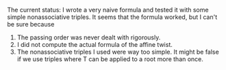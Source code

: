 The current status: I wrote a very naive formula and tested it with some simple nonassociative triples. It seems that the formula worked, but I can't be sure because
1. The passing order was never dealt with rigorously.
2. I did not compute the actual formula of the affine twist.
3. The nonassociative triples I used were way too simple. It might be false if we use triples where T can be applied to a root more than once.